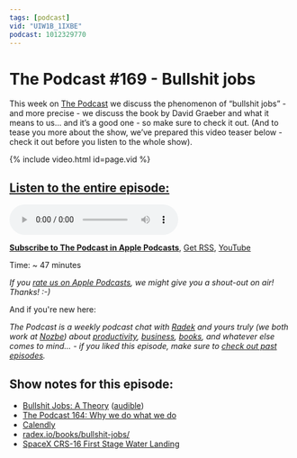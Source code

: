 ```yaml
---
tags: [podcast]
vid: "UIW1B_1IXBE"
podcast: 1012329770
---
```


# The Podcast #169 - Bullshit jobs

This week on [The Podcast][p] we discuss the phenomenon of “bullshit jobs” - and more precise - we discuss the book by David Graeber and what it means to us... and it’s a good one - so make sure to check it out. (And to tease you more about the show, we’ve prepared this video teaser below - check it out before you listen to the whole show).

{% include video.html id=page.vid %}

<!--More-->

## [Listen to the entire episode:][e]

<audio controls>
<source src="https://files.nozbe.com/podcast/169.mp3" type="audio/mpeg">
</audio>

**[Subscribe to The Podcast in Apple Podcasts][i]**, [Get RSS][rss], [YouTube][y]

Time: ~ 47 minutes

*If you [rate us on Apple Podcasts][i], we might give you a shout-out on air! Thanks! :-)*

And if you're new here:

*The Podcast is a weekly podcast chat with [Radek][r] and yours truly (we both work at [Nozbe][n]) about [productivity](/tag/productivity), [business](/tag/business), [books](/tag/books), and whatever else comes to mind… - if you liked this episode, make sure to [check out past episodes](/tag/podcast).*

## Show notes for this episode:

  * [Bullshit Jobs: A Theory](https://www.amazon.com/Bullshit-Jobs-Theory-David-Graeber/dp/150114331X/) ([audible](https://www.audible.com/pd/Bullshit-Jobs-Audiobook/B079YY41HL))
  * [The Podcast 164: Why we do what we do](https://thepodcast.fm/episodes/164)
  * [Calendly](https://calendly.com/)
  * [radex.io/books/bullshit-jobs/](http://radex.io/books/bullshit-jobs/)
  * [SpaceX CRS-16 First Stage Water Landing](https://www.youtube.com/watch?v=5p1SDaXRaWY)

[y]: https://michael.gratis/thepodcastyt
[rss]: http://thepodcast.fm/episodes?format=RSS
[e]: http://thepodcast.fm/episodes/169

[p]: https://michael.gratis/thepodcastfm
[n]: https://michael.gratis/nozbe
[r]: https://michael.gratis/radex
[i]: https://michael.gratis/thepodcast
[o]: https://michael.gratis/ipadonly

